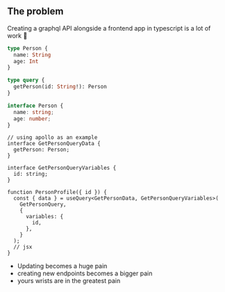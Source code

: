 ## The problem

Creating a graphql API alongside a frontend app in typescript is a lot of work 🥵

```graphql
type Person {
  name: String
  age: Int
}

type query {
  getPerson(id: String!): Person
}
```

```ts
interface Person {
  name: string;
  age: number;
}
```

```tsx
// using apollo as an example
interface GetPersonQueryData {
  getPerson: Person;
}

interface GetPersonQueryVariables {
  id: string;
}

function PersonProfile({ id }) {
  const { data } = useQuery<GetPersonData, GetPersonQueryVariables>(
    GetPersonQuery,
    {
      variables: {
        id,
      },
    }
  );
  // jsx
}
```

- Updating becomes a huge pain
- creating new endpoints becomes a bigger pain
- yours wrists are in the greatest pain
